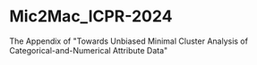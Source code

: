 # Mic2Mac_ICPR-2024
The Appendix of "Towards Unbiased Minimal Cluster Analysis of Categorical-and-Numerical Attribute Data"
